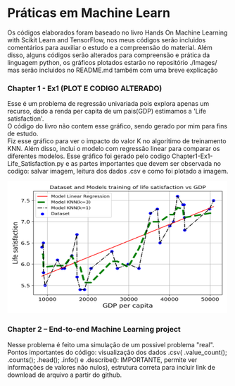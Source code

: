 # Práticas em Machine Learn 
Os códigos elaborados foram baseado no livro Hands On Machine Learning with Scikit Learn and TensorFlow, nos meus códigos serão incluidos comentários para auxiliar o estudo e a compreensão do material.
Além disso, alguns códigos serão alterados para compreensão e prática da linguagem python, os gráficos plotados estarão no repositório ./Images/ mas serão incluidos no README.md também com uma breve explicação

[](https://raw.githubusercontent.com/EwertonPSA/Practices_Machine_Learn/master/Book_Hands_On_ML/Images/life%20satisfaction%20vs%20GDP.png=)

### Chapter 1 - Ex1 (PLOT E CODIGO ALTERADO)
Esse é um problema de regressão univariada pois explora apenas um recurso, dado a renda per capita de um pais(GDP) estimamos a 'Life satisfaction'. <br/>
O código do livro não contem esse gráfico, sendo gerado por mim para fins de estudo.<br/>
Fiz esse gráfico para ver o impacto do valor K no algorítimo de treinamento KNN. Além disso, inclui o modelo com regressão linear para comparar os diferentes modelos. Esse gráfico foi gerado pelo codigo Chapter1-Ex1-Life_Satisfaction.py e as partes importantes que devem ser observada no codigo: salvar imagem, leitura dos dados .csv e como foi plotado a imagem. 

<img src="https://raw.githubusercontent.com/EwertonPSA/Practices_Machine_Learn/master/Book_Hands_On_ML/Images/life%20satisfaction%20vs%20GDP.png" width="500" height="300" />

### Chapter 2 – End-to-end Machine Learning project
Nesse problema é feito uma simulação de um possivel problema "real".<br/>
Pontos importantes do código: visualização dos dados .csv( .value_count(); .counts(); .head(); .info() e .describe(): IMPORTANTE, permite ver informações de valores não nulos), estrutura correta para incluir link de download de arquivo a partir do github.
